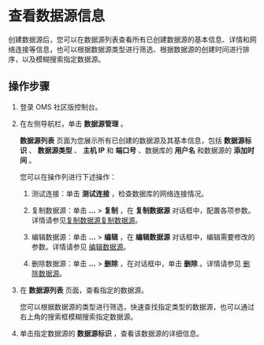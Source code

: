 查看数据源信息 
============================

创建数据源后，您可以在数据源列表查看所有已创建数据源的基本信息、详情和网络连接等信息，也可以根据数据源类型进行筛选、根据数据源的创建时间进行排序，以及模糊搜索指定数据源。

操作步骤 
-------------------------

1. 登录 OMS 社区版控制台。

   

2. 在左侧导航栏，单击 **数据源管理** 。

   **数据源列表** 页面为您展示所有已创建的数据源及其基本信息，包括 **数据源标识** 、 **数据源类型** 、 **主机 IP** 和 **端口号** 、数据库的 **用户名** 和数据源的 **添加时间** 。

   您可以在操作列进行下述操作：
   1. 测试连接：单击 **测试连接** ，检查数据库的网络连接情况。

      
   
   2. 复制数据源：单击 **...** \> **复制** ，在 **复制数据源** 对话框中，配置各项参数。详情请参见[复制数据源](t1964806.html#topic-1964806)[复制数据源](t2168905.html#topic-2168905)。

      
   
   3. 编辑数据源：单击 **...** \> **编辑** ，在 **编辑数据源** 对话框中，编辑需要修改的参数。详情请参见 [编辑数据源](/zh-CN/6.data-source-management/4.edit-data-source.md)。

      
   
   4. 删除数据源：单击 **...** \> **删除** ，在对话框中，单击 **删除** 。详情请参见 [删除数据源](/zh-CN/6.data-source-management/5.delete-a-data-source.md)。

      
   

   

3. 在 **数据源列表** 页面，查看指定的数据源。

   您可以根据数据源的类型进行筛选，快速查找指定类型的数据源，也可以通过右上角的搜索框模糊搜索指定数据源。
   

4. 单击指定数据源的 **数据源标识** ，查看该数据源的详细信息。

   



